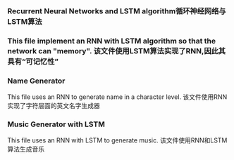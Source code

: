 <h3>Recurrent Neural Networks and LSTM algorithm循环神经网络与LSTM算法<h3>
This file implement an RNN with LSTM algorithm so that the network can "memory".
该文件使用LSTM算法实现了RNN,因此其具有“可记忆性”


<h3>Name Generator</h3>
This file uses an RNN to generate name in a character level.
该文件使用RNN实现了字符层面的英文名字生成器

<h3>Music Generator with LSTM</h3>
This file uses an RNN with LSTM to generate music.
该文件使用RNN和LSTM算法生成音乐
